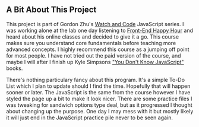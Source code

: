 <h2>A Bit About This Project</h2>

<p>This project is part of Gordon Zhu's <a href="https://watchandcode.com/p/practical-javascript" class="section--link">Watch and Code</a> JavaScript series. I was working alone at the lab one day listening to <a href="http://frontendhappyhour.com/" class="section--link">Front-End Happy Hour</a> and heard about his online classes and decided to give it a go. This course makes sure you understand core fundamentals before teaching more advanced concepts. I highly recommend this course as a jumping off point for most people. I have not tried out the paid version of the course, and maybe I will after I finish up Kyle Simpsons <a href="https://github.com/getify/You-Dont-Know-JS" class="section--link" target="_blank">"You Don't Know JavaScript"</a> books.</p>
<p>There's nothing particulary fancy about this program. It's a simple To-Do List which I plan to update should I find the time. Hopefully that will happen sooner or later. The JavaScript is the same from the course however I have styled the page up a bit to make it look nicer. There are some practice files I was tweaking for sandwich options type deal, but as it progressed I thought about changing up the purpose. One day I may mess with it but mostly likely it will just end in the JavaScript practice pile never to be seen again.</p>
